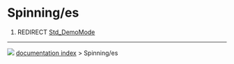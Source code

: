 # Spinning/es
1.  REDIRECT [Std_DemoMode](Std_DemoMode.md)



---
![](images/Button_right.svg) [documentation index](../README.md) > Spinning/es
